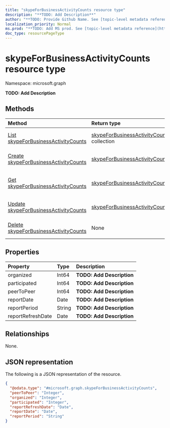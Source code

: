 ```yaml
---
title: "skypeForBusinessActivityCounts resource type"
description: "**TODO: Add Description**"
author: "**TODO: Provide Github Name. See [topic-level metadata reference](https://msgo.azurewebsites.net/add/document/guidelines/metadata.html#topic-level-metadata)**"
localization_priority: Normal
ms.prod: "**TODO: Add MS prod. See [topic-level metadata reference](https://msgo.azurewebsites.net/add/document/guidelines/metadata.html#topic-level-metadata)**"
doc_type: resourcePageType
---
```


# skypeForBusinessActivityCounts resource type

Namespace: microsoft.graph

**TODO: Add Description**

## Methods
|Method|Return type|Description|
|:---|:---|:---|
|[List skypeForBusinessActivityCounts](../api/skypeforbusinessactivitycounts-list.md)|[skypeForBusinessActivityCounts](../resources/skypeforbusinessactivitycounts.md) collection|Get a list of the [skypeForBusinessActivityCounts](../resources/skypeforbusinessactivitycounts.md) objects and their properties.|
|[Create skypeForBusinessActivityCounts](../api/skypeforbusinessactivitycounts-create.md)|[skypeForBusinessActivityCounts](../resources/skypeforbusinessactivitycounts.md)|Create a new [skypeForBusinessActivityCounts](../resources/skypeforbusinessactivitycounts.md) object.|
|[Get skypeForBusinessActivityCounts](../api/skypeforbusinessactivitycounts-get.md)|[skypeForBusinessActivityCounts](../resources/skypeforbusinessactivitycounts.md)|Read the properties and relationships of a [skypeForBusinessActivityCounts](../resources/skypeforbusinessactivitycounts.md) object.|
|[Update skypeForBusinessActivityCounts](../api/skypeforbusinessactivitycounts-update.md)|[skypeForBusinessActivityCounts](../resources/skypeforbusinessactivitycounts.md)|Update the properties of a [skypeForBusinessActivityCounts](../resources/skypeforbusinessactivitycounts.md) object.|
|[Delete skypeForBusinessActivityCounts](../api/skypeforbusinessactivitycounts-delete.md)|None|Deletes a [skypeForBusinessActivityCounts](../resources/skypeforbusinessactivitycounts.md) object.|

## Properties
|Property|Type|Description|
|:---|:---|:---|
|organized|Int64|**TODO: Add Description**|
|participated|Int64|**TODO: Add Description**|
|peerToPeer|Int64|**TODO: Add Description**|
|reportDate|Date|**TODO: Add Description**|
|reportPeriod|String|**TODO: Add Description**|
|reportRefreshDate|Date|**TODO: Add Description**|

## Relationships
None.

## JSON representation
The following is a JSON representation of the resource.
<!-- {
  "blockType": "resource",
  "keyProperty": "id",
  "@odata.type": "microsoft.graph.skypeForBusinessActivityCounts",
  "baseType": "",
  "openType": false
}
-->
``` json
{
  "@odata.type": "#microsoft.graph.skypeForBusinessActivityCounts",
  "peerToPeer": "Integer",
  "organized": "Integer",
  "participated": "Integer",
  "reportRefreshDate": "Date",
  "reportDate": "Date",
  "reportPeriod": "String"
}
```

